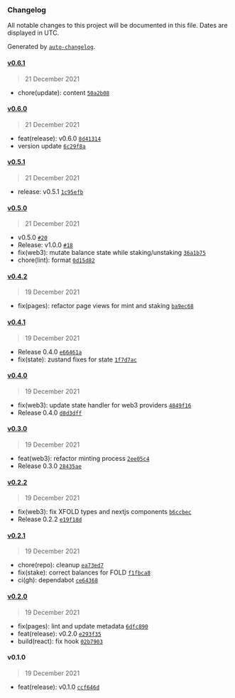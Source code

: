 ### Changelog

All notable changes to this project will be documented in this file. Dates are displayed in UTC.

Generated by [`auto-changelog`](https://github.com/CookPete/auto-changelog).

#### [v0.6.1](https://github.com/manifoldfinance/staking/compare/v0.6.0...v0.6.1)

> 21 December 2021

- chore(update): content [`50a2b08`](https://github.com/manifoldfinance/staking/commit/50a2b08cf100736f24d5a4f4b2b1387947c0c45f)

#### [v0.6.0](https://github.com/manifoldfinance/staking/compare/v0.5.1...v0.6.0)

> 21 December 2021

- feat(release): v0.6.0 [`8d41314`](https://github.com/manifoldfinance/staking/commit/8d41314e5d6670e67928fa6f435b532c043dadb1)
- version update [`6c29f8a`](https://github.com/manifoldfinance/staking/commit/6c29f8a6da573bb281934cbcf8b9b79b924a02e3)

#### [v0.5.1](https://github.com/manifoldfinance/staking/compare/v0.5.0...v0.5.1)

> 21 December 2021

- release: v0.5.1 [`1c95efb`](https://github.com/manifoldfinance/staking/commit/1c95efb72a526182fcf36d01b02244f48724fed3)

#### [v0.5.0](https://github.com/manifoldfinance/staking/compare/v0.4.2...v0.5.0)

> 21 December 2021

- v0.5.0 [`#20`](https://github.com/manifoldfinance/staking/pull/20)
- Release: v1.0.0 [`#18`](https://github.com/manifoldfinance/staking/pull/18)
- fix(web3): mutate balance state while staking/unstaking [`36a1b75`](https://github.com/manifoldfinance/staking/commit/36a1b75a4395e56f7f07c61a525bf111df2eda46)
- chore(lint): format [`0d15d82`](https://github.com/manifoldfinance/staking/commit/0d15d82902642a0a12f5e6a1be47d99415d9bc5b)

#### [v0.4.2](https://github.com/manifoldfinance/staking/compare/v0.4.1...v0.4.2)

> 19 December 2021

- fix(pages): refactor page views for mint and staking [`ba9ec68`](https://github.com/manifoldfinance/staking/commit/ba9ec68176a35a3e1016a77d126401a1d74a910f)

#### [v0.4.1](https://github.com/manifoldfinance/staking/compare/v0.4.0...v0.4.1)

> 19 December 2021

- Release 0.4.0 [`e66461a`](https://github.com/manifoldfinance/staking/commit/e66461a4d5e7d71f672125310b6acd018a274348)
- fix(state): zustand fixes for state [`1f7d7ac`](https://github.com/manifoldfinance/staking/commit/1f7d7ac06e2fe75fa04686631b761d62d9509015)

#### [v0.4.0](https://github.com/manifoldfinance/staking/compare/v0.3.0...v0.4.0)

> 19 December 2021

- fix(web3): update state handler for web3 providers [`4849f16`](https://github.com/manifoldfinance/staking/commit/4849f163d1a3735db2e2ddd9f85e8a0fb420926d)
- Release 0.4.0 [`d8d3dff`](https://github.com/manifoldfinance/staking/commit/d8d3dff9694d66cb1342d2ba99b85c03dd8fb76f)

#### [v0.3.0](https://github.com/manifoldfinance/staking/compare/v0.2.2...v0.3.0)

> 19 December 2021

- feat(web3): refactor minting process [`2ee05c4`](https://github.com/manifoldfinance/staking/commit/2ee05c4b25b70e4006226860fff4b54552215cf4)
- Release 0.3.0 [`28435ae`](https://github.com/manifoldfinance/staking/commit/28435ae0f139fb37f0335baf230c0e6dfc88083e)

#### [v0.2.2](https://github.com/manifoldfinance/staking/compare/v0.2.1...v0.2.2)

> 19 December 2021

- fix(web3): fix XFOLD types and nextjs components [`b6ccbec`](https://github.com/manifoldfinance/staking/commit/b6ccbece697ef4db63761c8cfa9afb3ed940d951)
- Release 0.2.2 [`e19f18d`](https://github.com/manifoldfinance/staking/commit/e19f18d7b8b3d4112f7c075db4716e852beb2d41)

#### [v0.2.1](https://github.com/manifoldfinance/staking/compare/v0.2.0...v0.2.1)

> 19 December 2021

- chore(repo): cleanup [`ea73ed7`](https://github.com/manifoldfinance/staking/commit/ea73ed764650627a42d7fed9682d1f7f131b71ef)
- fix(stake): correct balances for FOLD [`f1fbca8`](https://github.com/manifoldfinance/staking/commit/f1fbca8c19d834320d3df9fdebd0ac6a6adba47d)
- ci(gh): dependabot [`ce64368`](https://github.com/manifoldfinance/staking/commit/ce6436813a81d61759c743802214d7e09df913d2)

#### [v0.2.0](https://github.com/manifoldfinance/staking/compare/v0.1.0...v0.2.0)

> 19 December 2021

- fix(pages): lint and update metadata [`6dfc890`](https://github.com/manifoldfinance/staking/commit/6dfc8907d117a7ca817186453716689c41c6c47f)
- feat(release): v0.2.0 [`e293f35`](https://github.com/manifoldfinance/staking/commit/e293f351ff5fe13dcf22a09432f1d4c042e4d488)
- build(react): fix hook [`02b7903`](https://github.com/manifoldfinance/staking/commit/02b7903e7e42cf7afd8ef66adcb833cda6cef2f3)

#### v0.1.0

> 19 December 2021

- feat(release): v0.1.0 [`ccf646d`](https://github.com/manifoldfinance/staking/commit/ccf646d406f93466c382a800f3656452088a78eb)

